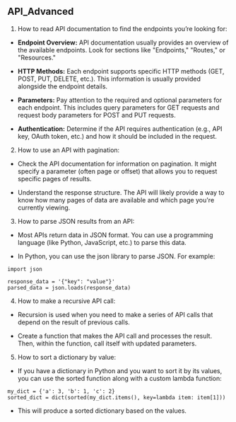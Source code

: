 ## API_Advanced
 1. How to read API documentation to find the endpoints you’re looking for:
- **Endpoint Overview:** API documentation usually provides an overview of the available endpoints. Look for sections like "Endpoints," "Routes," or "Resources."

- **HTTP Methods:** Each endpoint supports specific HTTP methods (GET, POST, PUT, DELETE, etc.). This information is usually provided alongside the endpoint details.

- **Parameters:** Pay attention to the required and optional parameters for each endpoint. This includes query parameters for GET requests and request body parameters for POST and PUT requests.

- **Authentication:** Determine if the API requires authentication (e.g., API key, OAuth token, etc.) and how it should be included in the request.

2. How to use an API with pagination:
- Check the API documentation for information on pagination. It might specify a parameter (often page or offset) that allows you to request specific pages of results.

- Understand the response structure. The API will likely provide a way to know how many pages of data are available and which page you're currently viewing.

3. How to parse JSON results from an API:
- Most APIs return data in JSON format. You can use a programming language (like Python, JavaScript, etc.) to parse this data.

- In Python, you can use the json library to parse JSON. For example:
```
import json

response_data = '{"key": "value"}'
parsed_data = json.loads(response_data)
```

4. How to make a recursive API call:
- Recursion is used when you need to make a series of API calls that depend on the result of previous calls.

- Create a function that makes the API call and processes the result. Then, within the function, call itself with updated parameters.

5. How to sort a dictionary by value:
- If you have a dictionary in Python and you want to sort it by its values, you can use the sorted function along with a custom lambda function:
```
my_dict = {'a': 3, 'b': 1, 'c': 2}
sorted_dict = dict(sorted(my_dict.items(), key=lambda item: item[1]))
```

- This will produce a sorted dictionary based on the values.
